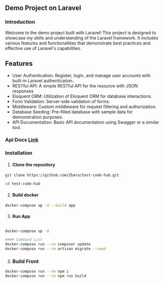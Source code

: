 ## Demo Project on Laravel


### Introduction


Welcome to the demo project built with Laravel! This project is designed to showcase my skills and understanding of the Laravel framework. It includes various features and functionalities that demonstrate best practices and effective use of Laravel's capabilities.

## Features

- User Authentication: Register, login, and manage user accounts with built-in Laravel authentication.
- RESTful API: A simple RESTful API for the resource with JSON responses
- Eloquent ORM: Utilization of Eloquent ORM for database interactions.
- Form Validation: Server-side validation of forms.
- Middleware: Custom middleware for request filtering and authorization.
- Database Seeding: Pre-filled database with sample data for demonstration purposes.
- API Documentation: Basic API documentation using Swagger or a similar tool.

### Api Docs [Link](https://www.postman.com/solar-comet-410321/workspace/code-hub)


### Installation
1. #### Clone the repository
```sh
git clone https://github.com/Zbara/test-code-hub.git

cd test-code-hub
```
2. #### Build docker 

```sh
docker-compose up -d --build app
```

3. #### Run App

```sh

docker-compose up -d

#### Command List 
docker-compose run --rm composer update
docker-compose run --rm artisan migrate --seed
```

3. ### Build Front
```sh
docker-compose run --rm npm i
docker-compose run --rm npm run build
```
